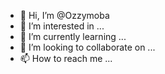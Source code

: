 - 👋 Hi, I’m @Ozzymoba
- 👀 I’m interested in ...
- 🌱 I’m currently learning ...
- 💞️ I’m looking to collaborate on ...
- 📫 How to reach me ...

<!---
Ozzymoba/Ozzymoba is a ✨ special ✨ repository because its `README.md` (this file) appears on your GitHub profile.
You can click the Preview link to take a look at your changes.
--->
